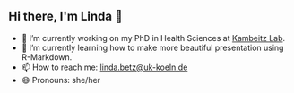 ## Hi there, I'm Linda 👋

- 🔭 I’m currently working on my PhD in Health Sciences at [Kambeitz Lab](www.kambeitzlab.com).
- 🌱 I’m currently learning how to make more beautiful presentation using R-Markdown.
- 📫 How to reach me: linda.betz@uk-koeln.de 
- 😄 Pronouns: she/her
<!--
**LindaBetz/LindaBetz** is a ✨ _special_ ✨ repository because its `README.md` (this file) appears on your GitHub profile.

Here are some ideas to get you started:

- 🔭 I’m currently working on ...
- 🌱 I’m currently learning ...
- 👯 I’m looking to collaborate on ...
- 🤔 I’m looking for help with ...
- 💬 Ask me about ...
- 📫 How to reach me: ...
- 😄 Pronouns: ...
- ⚡ Fun fact: ...
-->
